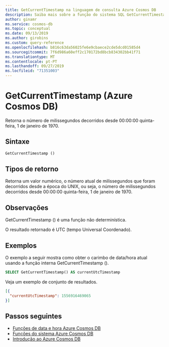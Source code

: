 ```yaml
---
title: GetCurrentTimestamp na linguagem de consulta Azure Cosmos DB
description: Saiba mais sobre a função do sistema SQL GetCurrentTimestamp no Azure Cosmos DB.
author: ginamr
ms.service: cosmos-db
ms.topic: conceptual
ms.date: 09/13/2019
ms.author: girobins
ms.custom: query-reference
ms.openlocfilehash: b816c63da56025fe6e9cbaece2cde5dcd01585d4
ms.sourcegitcommit: 7f6d986a60eff2c170172bd8bcb834302bb41f71
ms.translationtype: MT
ms.contentlocale: pt-PT
ms.lasthandoff: 09/27/2019
ms.locfileid: "71351003"
---
```

# <a name="getcurrenttimestamp-azure-cosmos-db"></a>GetCurrentTimestamp (Azure Cosmos DB)
 Retorna o número de milissegundos decorridos desde 00:00:00 quinta-feira, 1 de janeiro de 1970. 
  
## <a name="syntax"></a>Sintaxe
  
```sql
GetCurrentTimestamp ()  
```  
  
## <a name="return-types"></a>Tipos de retorno
  
  Retorna um valor numérico, o número atual de milissegundos que foram decorridos desde a época do UNIX, ou seja, o número de milissegundos decorridos desde 00:00:00 quinta-feira, 1 de janeiro de 1970.

## <a name="remarks"></a>Observações

  GetCurrentTimestamp () é uma função não determinística.
  
  O resultado retornado é UTC (tempo Universal Coordenado).

## <a name="examples"></a>Exemplos
  
  O exemplo a seguir mostra como obter o carimbo de data/hora atual usando a função interna GetCurrentTimestamp ().
  
```sql
SELECT GetCurrentTimestamp() AS currentUtcTimestamp
```  
  
 Veja um exemplo de conjunto de resultados.
  
```json
[{
  "currentUtcTimestamp": 1556916469065
}]  
```

## <a name="next-steps"></a>Passos seguintes

- [Funções de data e hora Azure Cosmos DB](sql-query-date-time-functions.md)
- [Funções do sistema Azure Cosmos DB](sql-query-system-functions.md)
- [Introdução ao Azure Cosmos DB](introduction.md)
